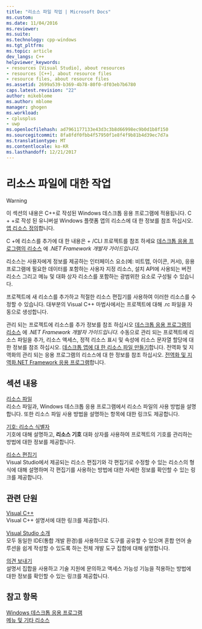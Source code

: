 ```yaml
---
title: "리소스 파일 작업 | Microsoft Docs"
ms.custom: 
ms.date: 11/04/2016
ms.reviewer: 
ms.suite: 
ms.technology: cpp-windows
ms.tgt_pltfrm: 
ms.topic: article
dev_langs: C++
helpviewer_keywords:
- resources [Visual Studio], about resources
- resources [C++], about resource files
- resource files, about resource files
ms.assetid: 2699a539-b369-4b78-80f0-df03eb7b6780
caps.latest.revision: "22"
author: mikeblome
ms.author: mblome
manager: ghogen
ms.workload:
- cplusplus
- uwp
ms.openlocfilehash: ad7961177133e43d3c3b8d66998ec9b0d1b8f150
ms.sourcegitcommit: 8fa8fdf0fbb4f57950f1e8f4f9b81b4d39ec7d7a
ms.translationtype: MT
ms.contentlocale: ko-KR
ms.lasthandoff: 12/21/2017
---
```

# <a name="working-with-resource-files"></a>리소스 파일에 대한 작업
> [!WARNING]
>  이 섹션의 내용은 C++로 작성된 Windows 데스크톱 응용 프로그램에 적용됩니다. C + +로 작성 된 유니버설 Windows 플랫폼 앱의 리소스에 대 한 정보를 참조 하십시오. [앱 리소스 정의](http://msdn.microsoft.com/en-us/476ea844-632c-4467-9ce3-966be1350dd4)합니다.  
>   
>  C +에 리소스를 추가에 대 한 내용은 + /CLI 프로젝트를 참조 하세요 [데스크톱 응용 프로그램의 리소스](/dotnet/framework/resources/index) 에 *.NET Framework 개발자 가이드입니다.*  
  
 리소스는 사용자에게 정보를 제공하는 인터페이스 요소(예: 비트맵, 아이콘, 커서), 응용 프로그램에 필요한 데이터를 포함하는 사용자 지정 리소스, 설치 API에 사용되는 버전 리소스 그리고 메뉴 및 대화 상자 리소스를 포함하는 광범위한 요소로 구성될 수 있습니다.  
  
 프로젝트에 새 리소스를 추가하고 적절한 리소스 편집기를 사용하여 이러한 리소스를 수정할 수 있습니다. 대부분의 Visual C++ 마법사에서는 프로젝트에 대해 .rc 파일을 자동으로 생성합니다.  
  
 관리 되는 프로젝트에 리소스를 추가 정보를 참조 하십시오 [데스크톱 응용 프로그램의 리소스](/dotnet/framework/resources/index) 에 *.NET Framework 개발자 가이드입니다.* 수동으로 관리 되는 프로젝트에 리소스 파일을 추가, 리소스 액세스, 정적 리소스 표시 및 속성에 리소스 문자열 할당에 대 한 정보를 참조 하십시오. [데스크톱 앱에 대 한 리소스 파일 만들기](/dotnet/framework/resources/creating-resource-files-for-desktop-apps)합니다. 전역화 및 지역화의 관리 되는 응용 프로그램의 리소스에 대 한 정보를 참조 하십시오. [전역화 및 지역화.NET Framework 응용 프로그램](/dotnet/standard/globalization-localization/index)합니다.  
  
## <a name="in-this-section"></a>섹션 내용  
 [리소스 파일](../windows/resource-files-visual-studio.md)  
 리소스 파일과, Windows 데스크톱 응용 프로그램에서 리소스 파일의 사용 방법을 설명합니다. 또한 리소스 파일 사용 방법을 설명하는 항목에 대한 링크도 제공합니다.  
  
 [기호: 리소스 식별자](../windows/symbols-resource-identifiers.md)  
 기호에 대해 설명하고, **리소스 기호** 대화 상자를 사용하여 프로젝트의 기호를 관리하는 방법에 대한 정보를 제공합니다.  
  
 [리소스 편집기](../windows/resource-editors.md)  
 Visual Studio에서 제공되는 리소스 편집기와 각 편집기로 수정할 수 있는 리소스의 형식에 대해 설명하며 각 편집기를 사용하는 방법에 대한 자세한 정보를 확인할 수 있는 링크를 제공합니다.  
  
## <a name="related-sections"></a>관련 단원  
 [Visual C++](../visual-cpp-in-visual-studio.md)  
 Visual C++ 설명서에 대한 링크를 제공합니다.  
  
 [Visual Studio 소개](http://msdn.microsoft.com/en-us/99997089-56ff-4d60-81a9-447062dc98ac)  
 모두 동일한 IDE(통합 개발 환경)를 사용하므로 도구를 공유할 수 있으며 혼합 언어 솔루션을 쉽게 작성할 수 있도록 하는 전체 개발 도구 집합에 대해 설명합니다.  
  
 [의견 보내기](/visualstudio/ide/talk-to-us)  
 설명서 집합을 사용하고 기술 지원에 문의하고 액세스 가능성 기능을 적용하는 방법에 대한 정보를 확인할 수 있는 링크를 제공합니다.  
  
## <a name="see-also"></a>참고 항목  
 [Windows 데스크톱 응용 프로그램](../windows/windows-desktop-applications-cpp.md)   
 [메뉴 및 기타 리소스](http://msdn.microsoft.com/library/windows/desktop/ms632583.aspx)

